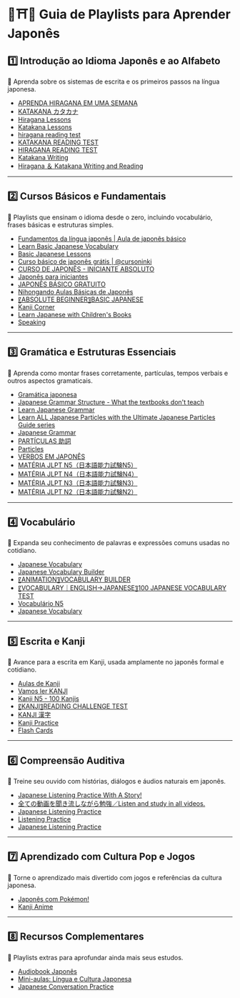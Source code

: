 # 📘⛩🍙 Guia de Playlists para Aprender Japonês

## 1️⃣ Introdução ao Idioma Japonês e ao Alfabeto

🔹 Aprenda sobre os sistemas de escrita e os primeiros passos na língua japonesa.

* [APRENDA HIRAGANA EM UMA SEMANA](https://www.youtube.com/watch?v=DnmayTs3VJo)
* [KATAKANA カタカナ](https://www.youtube.com/playlist?list=PL5032B2BE1CD0F7E1)
* [Hiragana Lessons](https://www.youtube.com/playlist?list=PLw3jPCzGhgBNFn5u5vZ6y0oTdhesaugPi)
* [Katakana Lessons](https://www.youtube.com/playlist?list=PLw3jPCzGhgBPDc0a2k7OaJvsS_WvMiV6b)
* [hiragana reading test](https://www.youtube.com/playlist?list=PLq22iUorhLkLSwwkI4Ti9SLKOMMssGa_V)
* [KATAKANA READING TEST](https://www.youtube.com/playlist?list=PLA98ViesSMFTL5NZBeqiQApNEVaOi91dy)
* [HIRAGANA READING TEST](https://www.youtube.com/playlist?list=PLA98ViesSMFRB14EAHcKPPmLFefXgisAp)
* [Katakana Writing](https://www.youtube.com/playlist?list=PLUzn8CWxCrdBPGsV1tnWcEdYuWedxuDgd)
* [Hiragana ＆ Katakana Writing and Reading](https://www.youtube.com/playlist?list=PLVGw_A21plC4pxEbXC3Sv_9N6NizqxM3M)

---

## 2️⃣ Cursos Básicos e Fundamentais

🔹 Playlists que ensinam o idioma desde o zero, incluindo vocabulário, frases básicas e estruturas simples.

* [Fundamentos da língua japonês | Aula de japonês básico](https://www.youtube.com/watch?v=xTU8Qv6BghU&list=WL&index=5)
* [Learn Basic Japanese Vocabulary](https://www.youtube.com/playlist?list=PLPSfPyOOcp3Qbu6DT536Y1IkcRLSLbHty)
* [Basic Japanese Lessons](https://www.youtube.com/playlist?list=PLw3jPCzGhgBOq5L-Fu5T_2Qb9l7crTKIy)
* [Curso básico de japonês grátis | @cursoninki](https://www.youtube.com/playlist?list=PLB1JtIyUPtIYbo1YHrewQhuReexphNwn0)
* [CURSO DE JAPONÊS - INICIANTE ABSOLUTO](https://www.youtube.com/playlist?list=PLmEl-ZDmyZUs65276eNCYH-UAEJK-cb7c)
* [Japonês para iniciantes](https://www.youtube.com/playlist?list=PLdnY_glW0R2jr7ZPN6qlxqjElZDgbR-63)
* [JAPONÊS BÁSICO GRATUITO](https://www.youtube.com/playlist?list=PLdnY_glW0R2iIdYBNy9IhmHOuaS-NBo40)
* [Nihongando Aulas Básicas de Japonês](https://www.youtube.com/playlist?list=PLuruJuEnDubzOETaTcig3DWae6Z_NyyOr)
* [〖ABSOLUTE BEGINNER〗BASIC JAPANESE](https://www.youtube.com/playlist?list=PL1ysjpDVFwo_-5N5lW8IboIpuKx5RjsTD)
* [Kanji Corner](https://www.youtube.com/playlist?list=PL99AD27DBA8048784)
* [Learn Japanese with Children's Books](https://www.youtube.com/playlist?list=PLPSfPyOOcp3TLsq5J9HYOmjIyVYhsbtSB)
* [Speaking](https://www.youtube.com/playlist?list=PLkK7KO2TnEcw0F0_wET4gMajBelS_Canc)  

---

## 3️⃣ Gramática e Estruturas Essenciais

🔹 Aprenda como montar frases corretamente, partículas, tempos verbais e outros aspectos gramaticais.

* [Gramática japonesa](https://www.youtube.com/playlist?list=PLdnY_glW0R2h-nGSkdVTguBB8-pa1LIDk)
* [Japanese Grammar Structure - What the textbooks don't teach](https://www.youtube.com/playlist?list=PLg9uYxuZf8x9KjPQykE6c_fv4DXg8pfX0)
* [Learn Japanese Grammar](https://www.youtube.com/playlist?list=PLg9uYxuZf8x9KjPQykE6c_fv4DXg8pfX0)
* [Learn ALL Japanese Particles with the Ultimate Japanese Particles Guide series](https://www.youtube.com/playlist?list=PLPSfPyOOcp3RpOSzr_HDZRTx9O1JE8XiJ)
* [Japanese Grammar](https://www.youtube.com/playlist?list=PLkK7KO2TnEczSagz4fQKP0lM9X9jyHO6L)
* [PARTÍCULAS 助詞](https://www.youtube.com/playlist?list=PLj2S9Dnl4H5XrqFygSMg8Gakfw9F0E7qX)
* [Particles](https://www.youtube.com/playlist?list=PLw3jPCzGhgBPA89QNUx8jY0oLa2FZYhbz)
* [VERBOS EM JAPONÊS](https://www.youtube.com/playlist?list=PLj2S9Dnl4H5WA-qnBXwPowUxWymlA49FI)
* [MATÉRIA JLPT N5（日本語能力試験N5）](https://www.youtube.com/playlist?list=PLj2S9Dnl4H5Vznn2EGc30XhWSaTPWBKEY)
* [MATÉRIA JLPT N4（日本語能力試験N4）](https://www.youtube.com/playlist?list=PLj2S9Dnl4H5WUyZSh9r4JKefpG7sr_oUM)
* [MATÉRIA JLPT N3（日本語能力試験N3）](https://www.youtube.com/playlist?list=PLj2S9Dnl4H5WnJXI8FXNRq7OgSjv8IYht)
* [MATÉRIA JLPT N2（日本語能力試験N2）](https://www.youtube.com/playlist?list=PLj2S9Dnl4H5W55MxDAjLiwVbrvm81lzdY)

---

## 4️⃣ Vocabulário

🔹 Expanda seu conhecimento de palavras e expressões comuns usadas no cotidiano.

* [Japanese Vocabulary](https://www.youtube.com/playlist?list=PLoXCGxpG8mwDFh-fHgls5a6MvcMEsTyJf)
* [Japanese Vocabulary Builder](https://www.youtube.com/playlist?list=PL_DIZoVY8U_6D3vdtLl_yDE51JTHUrnLt)
* [〖ANIMATION〗VOCABULARY BUILDER](https://www.youtube.com/playlist?list=PL1ysjpDVFwo8zoU71m5xN3dHQxdFDTtAU)
* [〖VOCABULARY｜ENGLISH→JAPANESE〗100 JAPANESE VOCABULARY TEST](https://www.youtube.com/playlist?list=PL1ysjpDVFwo9Omihbmp_jmxaL7p0ceI8s)
* [Vocabulário N5](https://www.youtube.com/playlist?list=PLj2S9Dnl4H5WFmUL7nE_b3gh_b8QnAH1Y)
* [Japanese Vocabulary](https://www.youtube.com/playlist?list=PLkK7KO2TnEcyhzj-NMzOAyYEJgGTZPKPh)  

---

## 5️⃣ Escrita e Kanji

🔹 Avance para a escrita em Kanji, usada amplamente no japonês formal e cotidiano.

* [Aulas de Kanji](https://www.youtube.com/playlist?list=PLDCpxjz4FSAo7gWbZNcV1Zu_t3-9lWoWp)
* [Vamos ler KANJI](https://www.youtube.com/playlist?list=PL47hZ7Mbf5BnVA1YaXzheACaCQNgCj5sN)
* [Kanji N5 - 100 Kanjis](https://www.youtube.com/playlist?list=PL47hZ7Mbf5Bl-qXLXEraRCgEgZTCH4L6v)
* [〖KANJI〗READING CHALLENGE TEST](https://www.youtube.com/playlist?list=PLkK7KO2TnEcwVgY_Wq0zjVDFv7adZSj94)
* [KANJI 漢字](https://www.youtube.com/playlist?list=PLj2S9Dnl4H5Ufhbaj9YG1Tjh8VH9BC4lk)
* [Kanji Practice](https://www.youtube.com/playlist?list=PLkK7KO2TnEcwVgY_Wq0zjVDFv7adZSj94)
* [Flash Cards](https://www.youtube.com/playlist?list=PLkK7KO2TnEcyCH8qkCyhOLLwRpLeKun4A)

---

## 6️⃣ Compreensão Auditiva

🔹 Treine seu ouvido com histórias, diálogos e áudios naturais em japonês.

* [Japanese Listening Practice With A Story!](https://www.youtube.com/playlist?list=PLw3Y8B8LnOzL0EPSEoCHjv0DxanN4_3xw)
* [全ての動画を聞き流しながら勉強／Listen and study in all videos.](https://www.youtube.com/playlist?list=PLlBlUkMqs8_o0Fzx-ZIYeYrhxn7xo5Dld)
* [Japanese Listening Practice](https://www.youtube.com/playlist?list=PLkK7KO2TnEcyhzj-NMzOAyYEJgGTZPKPh)
* [Listening Practice](https://www.youtube.com/playlist?list=PLw3jPCzGhgBO7-IgnhVYJe7qlzzis80d)
* [Japanese Listening Practice](https://www.youtube.com/playlist?list=PLkK7KO2TnEcyhzj-NMzOAyYEJgGTZPKPh)

---

## 7️⃣ Aprendizado com Cultura Pop e Jogos

🔹 Torne o aprendizado mais divertido com jogos e referências da cultura japonesa.

* [Japonês com Pokémon!](https://www.youtube.com/playlist?list=PLdnY_glW0R2ip7oGvPKBhkMYHMLprch7E)
* [Kanji Anime](https://www.youtube.com/playlist?list=PLkK7KO2TnEcxK2vv_6Wkb3ABgm6_d2c9x)

---

## 8️⃣ Recursos Complementares

🔹 Playlists extras para aprofundar ainda mais seus estudos.

* [Audiobook Japonês](https://www.youtube.com/playlist?list=PLdnY_glW0R2gW8Uf41d_ryfmlUNoKmX_5)
* [Mini-aulas: Língua e Cultura Japonesa](https://www.youtube.com/playlist?list=PLdnY_glW0R2ij7H5d4IemWxJeoB_UyeJq)
* [Japanese Conversation Practice](https://www.youtube.com/playlist?list=PLkK7KO2TnEcwTKbRv0PhMcGhlIOtwTEoT)
